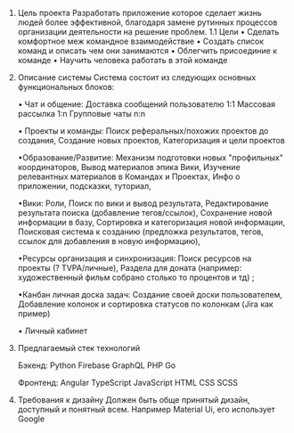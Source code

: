 1. Цель проекта
   Разработать приложение которое сделает жизнь людей более эффективной, благодаря замене рутинных процессов организации деятельности на решение проблем.
   1.1 Цели
   • Сделать комфортное меж командное взаимодействие
   • Создать список команд и описать чем они занимаются
   • Облегчить присоединие к команде
   • Научить человека работать в этой команде

2. Описание системы
   Система состоит из следующих основных функциональных блоков:

   • Чат и общение:
   Доставка сообщений пользователю 1:1
   Массовая рассылка 1:n
   Групповые чаты n:n

   • Проекты и команды:
   Поиск реферальных/похожих проектов до создания,
   Создание новых проектов,
   Категоризация и цели проектов

   •Образование/Развитие:
   Механизм подготовки новых "профильных" координаторов,
   Вывод материалов эпика Вики,
   Изучение релевантных материалов в Командах и Проектах,
   Инфо о приложении, подсказки, туториал,

   •Вики:
   Роли,
   Поиск по вики и вывод результата,
   Редактирование результата поиска (добавление тегов/ссылок),
   Сохранение новой информации в базу,
   Сортировка и категоризация новой информации,
   Поисковая система к созданию (предложка результатов, тегов, ссылок для добавления в новую информацию),

   •Ресурсы организация и синхронизация:
   Поиск ресурсов на проекты (? TVPA/личные),
   Раздела для доната (например: художественный фильм собрано столько то процентов и тд) ;

   •Канбан личная доска задач:
   Создание своей доски пользователем,
   Добавление колонок и сортировка статусов по колонкам (Jira как пример)

   • Личный кабинет

3. Предлагаемый стек технологий

   Бэкенд:
   Python
   Firebase
   GraphQL
   PHP
   Go

   Фронтенд:
   Angular
   TypeScript
   JavaScript
   HTML
   CSS
   SCSS

4. Требования к дизайну
   Должен быть обще принятый дизайн, доступный и понятный всем. Например Material Ui, его использует Google
